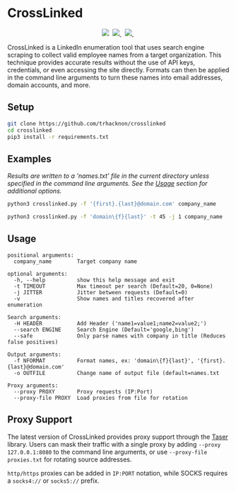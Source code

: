 # CrossLinked
<p align="center">
    <img src="https://img.shields.io/badge/License-GPL%20v3.0-green?style=plastic"/>&nbsp;
    <a href="https://www.twitter.com/">
        <img src="https://img.shields.io/badge/Twitter-@m8sec-blue?style=plastic&logo=twitter"/>
    </a>&nbsp;
    <a href="https://github.com/sponsors/trhacknon">
        <img src="https://img.shields.io/badge/Sponsor-GitHub-red?style=plastic&logo=github"/>
    </a>&nbsp;
 </p>

CrossLinked is a LinkedIn enumeration tool that uses search engine scraping to collect valid employee names from a target 
organization. This technique provides accurate results without the use of API keys, credentials, or even accessing 
the site directly. Formats can then be applied in the command line arguments to turn these names into email addresses, 
domain accounts, and more.

## Setup
```bash
git clone https://github.com/trhacknon/crosslinked
cd crosslinked
pip3 install -r requirements.txt
```

## Examples
*Results are written to a 'names.txt' file in the current directory unless specified in the command line arguments.
See the <a href="#Usage">Usage</a> section for additional options.*
```bash
python3 crosslinked.py -f '{first}.{last}@domain.com' company_name
```

```bash
python3 crosslinked.py -f 'domain\{f}{last}' -t 45 -j 1 company_name
```

## Usage
```
positional arguments:
  company_name        Target company name

optional arguments:
  -h, --help          show this help message and exit
  -t TIMEOUT          Max timeout per search (Default=20, 0=None)
  -j JITTER           Jitter between requests (Default=0)
  -v                  Show names and titles recovered after enumeration

Search arguments:
  -H HEADER           Add Header ('name1=value1;name2=value2;')
  --search ENGINE     Search Engine (Default='google,bing')
  --safe              Only parse names with company in title (Reduces false positives)

Output arguments:
  -f NFORMAT          Format names, ex: 'domain\{f}{last}', '{first}.{last}@domain.com'
  -o OUTFILE          Change name of output file (default=names.txt

Proxy arguments:
  --proxy PROXY       Proxy requests (IP:Port)
  --proxy-file PROXY  Load proxies from file for rotation
```

## Proxy Support
The latest version of CrossLinked provides proxy support through the <a href='https://github.com/m8sec/taser'>Taser</a>
library. Users can mask their traffic with a single proxy by adding ```--proxy 127.0.0.1:8080``` to the command line 
arguments, or use ```--proxy-file proxies.txt``` for rotating source addresses.

```http/https``` proxies can be added in ```IP:PORT``` notation, while SOCKS requires a ```socks4://``` or 
```socks5://``` prefix.


